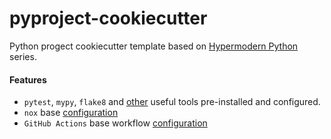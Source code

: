 # pyproject-cookiecutter
Python progect cookiecutter template based on [Hypermodern Python](https://cjolowicz.github.io/posts/hypermodern-python-01-setup/) series.

#### Features

- `pytest`, `mypy`, `flake8` and [other]({{cookiecutter.project_name}}/pyproject.toml) useful tools pre-installed and configured.
- `nox` base [configuration]({{cookiecutter.project_name}}/noxfile.py)
- `GitHub Actions` base workflow [configuration]({{cookiecutter.project_name}}/.github/workflows/tests.yml)

